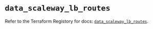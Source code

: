 # `data_scaleway_lb_routes`

Refer to the Terraform Registory for docs: [`data_scaleway_lb_routes`](https://registry.terraform.io/providers/scaleway/scaleway/2.39.0/docs/data-sources/lb_routes).
